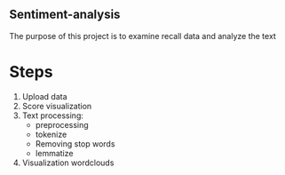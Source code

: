## Sentiment-analysis
The purpose of this project is to examine recall data and analyze the text
# Steps
1. Upload data
2. Score visualization 
3. Text processing:
     * preprocessing
     * tokenize
     * Removing stop words
     * lemmatize
5. Visualization wordclouds
